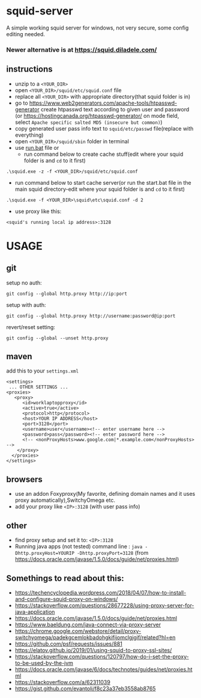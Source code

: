 # squid-server

A simple working squid server for windows, not very secure, some config editing needed.

### Newer alternative is at https://squid.diladele.com/ 

## instructions
- unzip to a `<YOUR_DIR>`
- open `<YOUR_DIR>/squid/etc/squid.conf` file
- replace all `<YOUR_DIR>` with appropriate directory(that squid folder is in)
- go to https://www.web2generators.com/apache-tools/htpasswd-generator create htpasswd text according to given user and password (or https://hostingcanada.org/htpasswd-generator/ on mode field, select `Apache specific salted MD5 (insecure but common)`)
- copy generated user pass info text to `squid/etc/passwd` file(replace with everything)
- open `<YOUR_DIR>/squid/sbin` folder in terminal 
- use [run.bat](run.bat) file or 
  - run command below to create cache stuff(edit where your squid folder is and `cd` to it first)
```
.\squid.exe -z -f <YOUR_DIR>/squid/etc/squid.conf
```
  - run command below to start cache server(or run the start.bat file in the main squid directory-edit where your squid folder is and `cd` to it first)
```
.\squid.exe -f <YOUR_DIR>\squid\etc\squid.conf -d 2
```
- use proxy like this:

```
<squid's running local ip address>:3128
```


# USAGE

## git 
setup no auth:
```
git config --global http.proxy http://ip:port
```
setup with auth:
```
git config --global http.proxy http://username:password@ip:port
```
revert/reset setting:
```
git config --global --unset http.proxy
```

## maven 
add this to your `settings.xml`
```
<settings>
 ... OTHER SETTINGS ...
<proxies>
   <proxy>
      <id>worklaptopproxy</id>
      <active>true</active>
      <protocol>http</protocol>
      <host>YOUR IP ADDRESS</host>
      <port>3128</port>
      <username>user</username><!-- enter username here -->
      <password>pass</password><!-- enter password here -->
      <!-- <nonProxyHosts>www.google.com|*.example.com</nonProxyHosts> -->
    </proxy>
  </proxies>
</settings>
```

## browsers
- use an addon Foxyproxy(My favorite, defining domain names and it uses proxy automatically),SwitchyOmega  etc.
- add your proxy like `<IP>:3128` (with user pass info)
  
  
## other
- find proxy setup and set it to: 
  `<IP>:3128`
- Running java apps (not tested)
 command line :  `java -Dhttp.proxyHost=YOURIP -Dhttp.proxyPort=3128`  (from https://docs.oracle.com/javase/1.5.0/docs/guide/net/proxies.html)
 
 
## Somethings to read about this: 
 - https://techencyclopedia.wordpress.com/2018/04/07/how-to-install-and-configure-squid-proxy-on-windows/
 - https://stackoverflow.com/questions/28677228/using-proxy-server-for-java-application
 - https://docs.oracle.com/javase/1.5.0/docs/guide/net/proxies.html
 - https://www.baeldung.com/java-connect-via-proxy-server
 - https://chrome.google.com/webstore/detail/proxy-switchyomega/padekgcemlokbadohgkifijomclgjgif/related?hl=en
 - https://github.com/psf/requests/issues/881
 - https://elatov.github.io/2019/01/using-squid-to-proxy-ssl-sites/
 - https://stackoverflow.com/questions/120797/how-do-i-set-the-proxy-to-be-used-by-the-jvm
 - https://docs.oracle.com/javase/6/docs/technotes/guides/net/proxies.html
 - https://stackoverflow.com/a/62311039
 - https://gist.github.com/evantoli/f8c23a37eb3558ab8765
